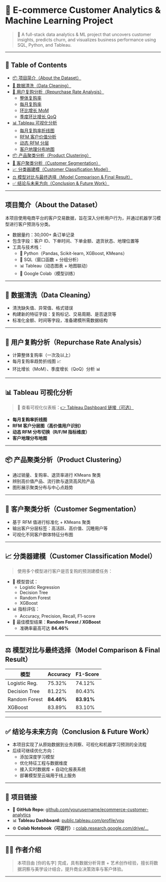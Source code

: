 # 🛒 E-commerce Customer Analytics & Machine Learning Project

> 🎯 A full-stack data analytics & ML project that uncovers customer insights, predicts churn, and visualizes business performance using SQL, Python, and Tableau.

---

## 📑 Table of Contents

- [📦 项目简介（About the Dataset）](#项目简介about-the-dataset)
- [🧹 数据清洗（Data Cleaning）](#数据清洗data-cleaning)
- [🔁 用户复购分析（Repurchase Rate Analysis）](#用户复购分析repurchase-rate-analysis)
  - [整体复购率](#整体复购率)
  - [每月复购率](#每月复购率)
  - [环比增长 MoM](#环比增长-mom)
  - [季度环比增长 QoQ](#季度环比增长-qoq)
- [📊 Tableau 可视化分析](#tableau-可视化分析)
  - [每月复购率折线图](#每月复购率折线图)
  - [RFM 客户价值分析](#rfm-客户价值分析)
  - [动态 RFM 分层](#动态-rfm-分层)
  - [客户地理分布地图](#客户地理分布地图)
- [📦 产品聚类分析（Product Clustering）](#产品聚类分析product-clustering)
- [👥 客户聚类分析（Customer Segmentation）](#客户聚类分析customer-segmentation)
- [📈 分类器建模（Customer Classification Model）](#分类器建模customer-classification-model)
- [⚖️ 模型对比与最终选择（Model Comparison & Final Result）](#模型对比与最终选择model-comparison--final-result)
- [✅ 结论与未来方向（Conclusion & Future Work）](#结论与未来方向conclusion--future-work)

---

## 项目简介（About the Dataset）

本项目使用电商平台的客户交易数据，旨在深入分析用户行为，并通过机器学习模型进行客户预测与分类。

- 数据量约：30,000+ 条订单记录
- 包含字段：客户 ID、下单时间、下单金额、退货状态、地理位置等
- 工具与技术栈：  
  - 🐍 Python（Pandas, Scikit-learn, XGBoost, KMeans）  
  - 🧠 SQL（窗口函数 + 分组分析）  
  - 📊 Tableau（动态图表 + 地图联动）  
  - 🔁 Google Colab（模型训练）

---

## 🧹 数据清洗（Data Cleaning）

- 清洗缺失值、异常值、格式错误
- 构建新的特征字段：复购标记、交易周期、是否退货等
- 标准化金额、时间等字段，准备建模所需数据结构

---

## 🔁 用户复购分析（Repurchase Rate Analysis）

- 计算整体复购率（一次及以上）
- 每月复购率趋势折线图 📈
- 环比增长（MoM）、季度增长（QoQ）分析 📊

---

## 📊 Tableau 可视化分析

> 🔗 查看可视化仪表板：[👉 Tableau Dashboard 链接（可选）](#)

- **每月复购率折线图**
- **RFM 客户分层图（高价值用户识别）**
- **动态 RFM 分布切换（R/F/M 指标维度）**
- **客户地理分布地图**

---

## 📦 产品聚类分析（Product Clustering）

- 通过销量、复购率、退货率进行 KMeans 聚类
- 辨别高价值产品、流行款与退货高风险产品
- 图形展示聚类分布与中心点趋势

---

## 👥 客户聚类分析（Customer Segmentation）

- 基于 RFM 值进行标准化 + KMeans 聚类
- 输出客户分层标签：高活跃、高价值、沉睡用户等
- 可视化不同客户群体特征分布图

---

## 📈 分类器建模（Customer Classification Model）

> 使用多个模型进行客户是否复购的预测建模任务：

- 🎯 模型尝试：
  - Logistic Regression
  - Decision Tree
  - Random Forest
  - XGBoost
- 📊 指标评估：
  - Accuracy, Precision, Recall, F1-score
- 🧪 最佳模型结果：**Random Forest / XGBoost**
  - 准确率最高可达 **84.46%**

---

## ⚖️ 模型对比与最终选择（Model Comparison & Final Result）

| 模型           | Accuracy | F1-Score |
|----------------|----------|----------|
| Logistic Reg.  | 75.32%   | 74.12%   |
| Decision Tree  | 81.22%   | 80.43%   |
| Random Forest  | **84.46%** | **83.91%** |
| XGBoost        | 83.89%   | 83.10%   |

---

## ✅ 结论与未来方向（Conclusion & Future Work）

- 本项目实现了从原始数据到业务洞察、可视化和机器学习预测的全流程
- 后续可继续优化方向：
  - 添加深度学习模型
  - 优化特征工程与数据维度
  - 接入实时数据库 + 自动化报表系统
  - 部署模型至云端用于线上服务

---

## 🔗 项目链接

- 📂 **GitHub Repo:** [github.com/yourusername/ecommerce-customer-analytics](https://github.com/yourusername/ecommerce-customer-analytics)
- 📊 **Tableau Dashboard:** [public.tableau.com/profile/you](#)
- ⚙️ **Colab Notebook（可运行）:** [colab.research.google.com/drive/...](#)

---

## 🙋‍♀️ 作者介绍

> 本项目由 [你的名字] 完成，具有数据分析背景 + 艺术创作经验，擅长将数据洞察与美学设计结合，提升商业决策效率与客户体验。

---

